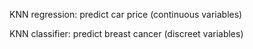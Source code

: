 KNN regression: predict car price (continuous variables)

KNN classifier: predict breast cancer (discreet variables)
